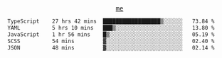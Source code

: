 <p align="center">
  <samp>
    <a href="https://yiwwhl.com">me</a>
  </samp>
</p>

<!--START_SECTION:waka-->

```txt
TypeScript    27 hrs 42 mins  ██████████████████▒░░░░░░   73.84 %
YAML          5 hrs 10 mins   ███▒░░░░░░░░░░░░░░░░░░░░░   13.80 %
JavaScript    1 hr 56 mins    █▒░░░░░░░░░░░░░░░░░░░░░░░   05.19 %
SCSS          54 mins         ▓░░░░░░░░░░░░░░░░░░░░░░░░   02.40 %
JSON          48 mins         ▓░░░░░░░░░░░░░░░░░░░░░░░░   02.14 %
```

<!--END_SECTION:waka-->